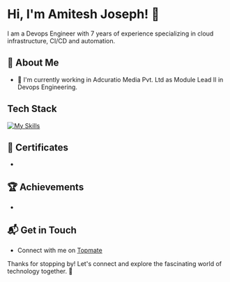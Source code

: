 # Hi, I'm Amitesh Joseph! 👋

I am a Devops Engineer with 7 years of experience specializing in cloud infrastructure, CI/CD and automation.

## 🚀 About Me

- 🔭 I'm currently working in Adcuratio Media Pvt. Ltd as Module Lead II in Devops Engineering.


## Tech Stack
[![My Skills](https://skillicons.dev/icons?i=aws,docker,dynamodb,fastapi,git,github,githubactions,grafana,jenkins,kafka,kubernetes,linux,mongodb,postgres,mysql,nginx,powershell,py,prometheus)](https://skillicons.dev)

## 🌱 Certificates
-

 ## 🏆 Achievements

- 


## 📬 Get in Touch

- Connect with me on [Topmate](https://topmate.io/amitesh_joseph/)

Thanks for stopping by! Let's connect and explore the fascinating world of technology together. 🚀



<!--

Here are some ideas to get you started:

- 🔭 I’m currently working on ...
- 🌱 I’m currently learning ...
- 👯 I’m looking to collaborate on ...
- 🤔 I’m looking for help with ...
- 💬 Ask me about ...
- 📫 How to reach me: ...
- 😄 Pronouns: ...
- ⚡ Fun fact: ...
-->
